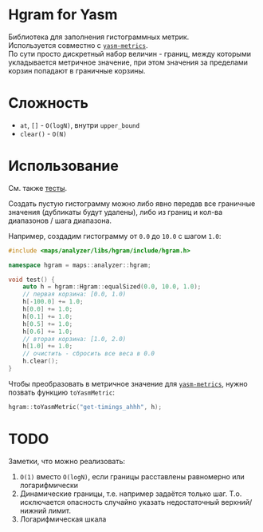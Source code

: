 # Hgram for Yasm

Библиотека для заполнения гистограммных метрик.<br>
Используется совместно с [`yasm-metrics`](/arc/trunk/arcadia/maps/libs/yasm-metrics).<br>
По сути просто дискретный набор величин - границ, между которыми укладывается метричное значение, при этом значения за пределами корзин попадают в граничные корзины.

# Сложность

- `at`, `[]` - `O(logN)`, внутри `upper_bound`
- `clear()` - `O(N)`

# Использование

См. также [тесты](/arc/trunk/arcadia/maps/analyzer/libs/hgram/tests/tests.cpp).

Создать пустую гистограмму можно либо явно передав все граничные значения (дубликаты будут удалены), либо из границ и кол-ва диапазонов / шага диапазона.

Например, создадим гистограмму от `0.0` до `10.0` с шагом `1.0`:
```cpp
#include <maps/analyzer/libs/hgram/include/hgram.h>

namespace hgram = maps::analyzer::hgram;

void test() {
    auto h = hgram::Hgram::equalSized(0.0, 10.0, 1.0);
    // первая корзина: [0.0, 1.0)
    h[-100.0] += 1.0;
    h[0.0] += 1.0;
    h[0.1] += 1.0;
    h[0.5] += 1.0;
    h[0.6] += 1.0;
    // вторая корзина: [1.0, 2.0)
    h[1.0] += 1.0;
    // очистить - сбросить все веса в 0.0
    h.clear();
}
```

Чтобы преобразовать в метричное значение для [`yasm-metrics`](/arc/trunk/arcadia/maps/libs/yasm-metrics), нужно позвать функцию `toYasmMetric`:
```cpp
hgram::toYasmMetric("get-timings_ahhh", h);
```

# TODO

Заметки, что можно реализовать:
1. `O(1)` вместо `O(logN)`, если границы расставлены равномерно или логарифмически
2. Динамические границы, т.е. например задаётся только шаг. Т.о. исключается опасность случайно указать недостаточный верхний/нижний лимит.
3. Логарифмическая шкала

